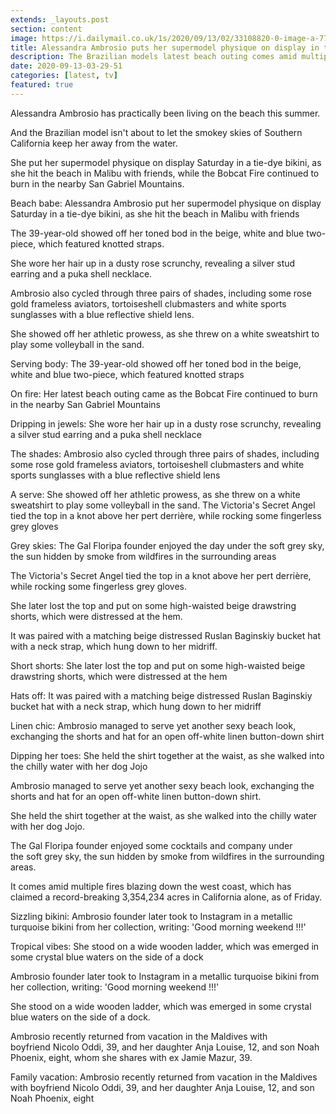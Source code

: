 ```yaml
---
extends: _layouts.post
section: content
image: https://i.dailymail.co.uk/1s/2020/09/13/02/33108820-0-image-a-77_1599962394861.jpg 
title: Alessandra Ambrosio puts her supermodel physique on display in tie-dye bikini at beach in Malibu 
description: The Brazilian models latest beach outing comes amid multiple fires blazing down the west coast, which has claimed a record-breaking 3,354,234 acres in California alone, as of Friday. 
date: 2020-09-13-03-29-51 
categories: [latest, tv] 
featured: true 
--- 
```

Alessandra Ambrosio has practically been living on the beach this summer.

And the Brazilian model isn't about to let the smokey skies of Southern California keep her away from the water. 

She put her supermodel physique on display Saturday in a tie-dye bikini, as she hit the beach in Malibu with friends, while the Bobcat Fire continued to burn in the nearby San Gabriel Mountains.

Beach babe: Alessandra Ambrosio put her supermodel physique on display Saturday in a tie-dye bikini, as she hit the beach in Malibu with friends

The 39-year-old showed off her toned bod in the beige, white and blue two-piece, which featured knotted straps.

She wore her hair up in a dusty rose scrunchy, revealing a silver stud earring and a puka shell necklace. 

Ambrosio also cycled through three pairs of shades, including some rose gold frameless aviators, tortoiseshell clubmasters and white sports sunglasses with a blue reflective shield lens.

She showed off her athletic prowess, as she threw on a white sweatshirt to play some volleyball in the sand.

Serving body: The 39-year-old showed off her toned bod in the beige, white and blue two-piece, which featured knotted straps

On fire: Her latest beach outing came as the Bobcat Fire continued to burn in the nearby San Gabriel Mountains

Dripping in jewels: She wore her hair up in a dusty rose scrunchy, revealing a silver stud earring and a puka shell necklace

The shades: Ambrosio also cycled through three pairs of shades, including some rose gold frameless aviators, tortoiseshell clubmasters and white sports sunglasses with a blue reflective shield lens

A serve: She showed off her athletic prowess, as she threw on a white sweatshirt to play some volleyball in the sand. The Victoria's Secret Angel tied the top in a knot above her pert derrière, while rocking some fingerless grey gloves

Grey skies: The Gal Floripa founder enjoyed the day under the soft grey sky, the sun hidden by smoke from wildfires in the surrounding areas

The Victoria's Secret Angel tied the top in a knot above her pert derrière, while rocking some fingerless grey gloves. 

She later lost the top and put on some high-waisted beige drawstring shorts, which were distressed at the hem.

It was paired with a matching beige distressed Ruslan Baginskiy bucket hat with a neck strap, which hung down to her midriff.

Short shorts: She later lost the top and put on some high-waisted beige drawstring shorts, which were distressed at the hem

Hats off: It was paired with a matching beige distressed Ruslan Baginskiy bucket hat with a neck strap, which hung down to her midriff

Linen chic: Ambrosio managed to serve yet another sexy beach look, exchanging the shorts and hat for an open off-white linen button-down shirt

Dipping her toes: She held the shirt together at the waist, as she walked into the chilly water with her dog Jojo

Ambrosio managed to serve yet another sexy beach look, exchanging the shorts and hat for an open off-white linen button-down shirt.

She held the shirt together at the waist, as she walked into the chilly water with her dog Jojo.

The Gal Floripa founder enjoyed some cocktails and company under the soft grey sky, the sun hidden by smoke from wildfires in the surrounding areas.

It comes amid multiple fires blazing down the west coast, which has claimed a record-breaking 3,354,234 acres in California alone, as of Friday.

Sizzling bikini: Ambrosio founder later took to Instagram in a metallic turquoise bikini from her collection, writing: 'Good morning weekend !!!'

Tropical vibes: She stood on a wide wooden ladder, which was emerged in some crystal blue waters on the side of a dock

Ambrosio founder later took to Instagram in a metallic turquoise bikini from her collection, writing: 'Good morning weekend !!!'

She stood on a wide wooden ladder, which was emerged in some crystal blue waters on the side of a dock.

Ambrosio recently returned from vacation in the Maldives with boyfriend Nicolo Oddi, 39, and her daughter Anja Louise, 12, and son Noah Phoenix, eight, whom she shares with ex Jamie Mazur, 39.

Family vacation: Ambrosio recently returned from vacation in the Maldives with boyfriend Nicolo Oddi, 39, and her daughter Anja Louise, 12, and son Noah Phoenix, eight

